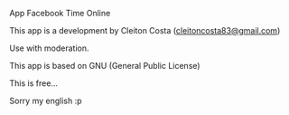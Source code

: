 App Facebook Time Online

This app is a development by Cleiton Costa (cleitoncosta83@gmail.com)

Use with moderation.

This app is based on GNU (General Public License)

This is free...


Sorry my english :p
